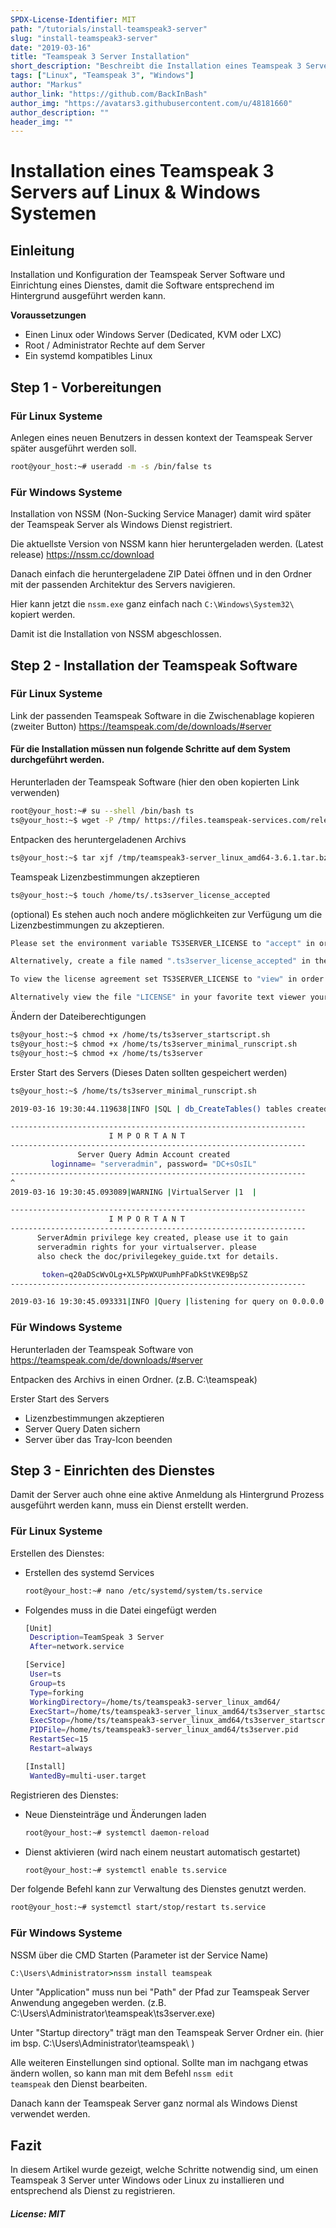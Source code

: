 ```yaml
---
SPDX-License-Identifier: MIT
path: "/tutorials/install-teamspeak3-server"
slug: "install-teamspeak3-server"
date: "2019-03-16"
title: "Teamspeak 3 Server Installation"
short_description: "Beschreibt die Installation eines Teamspeak 3 Servers auf Linux und Windows Systemen."
tags: ["Linux", "Teamspeak 3", "Windows"]
author: "Markus"
author_link: "https://github.com/BackInBash"
author_img: "https://avatars3.githubusercontent.com/u/48181660"
author_description: ""
header_img: ""
---
```


<!-- This where the actual tutorial begins, with the title: -->

# Installation eines Teamspeak 3 Servers auf Linux & Windows Systemen 

## Einleitung

Installation und Konfiguration der Teamspeak Server Software und Einrichtung eines Dienstes, damit die Software entsprechend im Hintergrund ausgeführt werden kann.

**Voraussetzungen**

+ Einen Linux oder Windows Server (Dedicated, KVM oder LXC)
+ Root / Administrator Rechte auf dem Server
+ Ein systemd kompatibles Linux

## Step 1 - Vorbereitungen

### Für Linux Systeme
Anlegen eines neuen Benutzers in dessen kontext der Teamspeak Server später ausgeführt werden soll.
```bash
root@your_host:~# useradd -m -s /bin/false ts
```

### Für Windows Systeme
Installation von NSSM (Non-Sucking Service Manager) damit wird später der Teamspeak Server als Windows Dienst registriert.

Die aktuellste Version von NSSM kann hier heruntergeladen werden. (Latest release)
https://nssm.cc/download

Danach einfach die heruntergeladene ZIP Datei öffnen und in den Ordner mit der passenden Architektur des Servers navigieren.

Hier kann jetzt die <code>nssm.exe</code> ganz einfach nach <code>C:\Windows\System32\ </code> kopiert werden.

Damit ist die Installation von NSSM abgeschlossen.

## Step 2 - Installation der Teamspeak Software
### Für Linux Systeme

Link der passenden Teamspeak Software in die Zwischenablage kopieren (zweiter Button)
https://teamspeak.com/de/downloads/#server

#### Für die Installation müssen nun folgende Schritte auf dem System durchgeführt werden.

Herunterladen der Teamspeak Software (hier den oben kopierten Link verwenden)
```bash
root@your_host:~# su --shell /bin/bash ts
ts@your_host:~$ wget -P /tmp/ https://files.teamspeak-services.com/releases/server/3.6.1/teamspeak3-server_linux_amd64-3.6.1.tar.bz2
```
Entpacken des heruntergeladenen Archivs
```bash
ts@your_host:~$ tar xjf /tmp/teamspeak3-server_linux_amd64-3.6.1.tar.bz2 -C /home/ts
```
Teamspeak Lizenzbestimmungen akzeptieren
```bash
ts@your_host:~$ touch /home/ts/.ts3server_license_accepted
```
(optional) Es stehen auch noch andere möglichkeiten zur Verfügung um die Lizenzbestimmungen zu akzeptieren.
```bash
Please set the environment variable TS3SERVER_LICENSE to "accept" in order to accept the license agreement.

Alternatively, create a file named ".ts3server_license_accepted" in the working directory or start the server with the command line parameter "license_accepted=1".

To view the license agreement set TS3SERVER_LICENSE to "view" in order to print the license to the console.

Alternatively view the file "LICENSE" in your favorite text viewer yourself.
```

Ändern der Dateiberechtigungen
```bash
ts@your_host:~$ chmod +x /home/ts/ts3server_startscript.sh
ts@your_host:~$ chmod +x /home/ts/ts3server_minimal_runscript.sh
ts@your_host:~$ chmod +x /home/ts/ts3server
``` 
Erster Start des Servers (Dieses Daten sollten gespeichert werden)
```bash
ts@your_host:~$ /home/ts/ts3server_minimal_runscript.sh

2019-03-16 19:30:44.119638|INFO |SQL | db_CreateTables() tables created

------------------------------------------------------------------
                      I M P O R T A N T                           
------------------------------------------------------------------
               Server Query Admin Account created                 
         loginname= "serveradmin", password= "DC+sOsIL"
------------------------------------------------------------------
^
2019-03-16 19:30:45.093089|WARNING |VirtualServer |1  |

------------------------------------------------------------------
                      I M P O R T A N T                           
------------------------------------------------------------------
      ServerAdmin privilege key created, please use it to gain 
      serveradmin rights for your virtualserver. please
      also check the doc/privilegekey_guide.txt for details.

       token=q20aDScWvOLg+XL5PpWXUPumhPFaDkStVKE9BpSZ
------------------------------------------------------------------

2019-03-16 19:30:45.093331|INFO |Query |listening for query on 0.0.0.0:10011, [::]:10011
```


### Für Windows Systeme

Herunterladen der Teamspeak Software von
https://teamspeak.com/de/downloads/#server

Entpacken des Archivs in einen Ordner. (z.B. C:\teamspeak)

Erster Start des Servers
+ Lizenzbestimmungen akzeptieren
+ Server Query Daten sichern
+ Server über das Tray-Icon beenden



## Step 3 - Einrichten des Dienstes
Damit der Server auch ohne eine aktive Anmeldung als Hintergrund Prozess ausgeführt werden kann, muss ein Dienst erstellt werden.

### Für Linux Systeme

Erstellen des Dienstes:
+ Erstellen des systemd Services
   ```bash
   root@your_host:~# nano /etc/systemd/system/ts.service
   ```
+ Folgendes muss in die Datei eingefügt werden
   ```bash
   [Unit]
    Description=TeamSpeak 3 Server
    After=network.service

   [Service]
    User=ts
    Group=ts
    Type=forking
    WorkingDirectory=/home/ts/teamspeak3-server_linux_amd64/
    ExecStart=/home/ts/teamspeak3-server_linux_amd64/ts3server_startscript.sh start
    ExecStop=/home/ts/teamspeak3-server_linux_amd64/ts3server_startscript.sh stop
    PIDFile=/home/ts/teamspeak3-server_linux_amd64/ts3server.pid
    RestartSec=15
    Restart=always

   [Install]
    WantedBy=multi-user.target
   ```
Registrieren des Dienstes:
+ Neue Diensteinträge und Änderungen laden
  ```bash
  root@your_host:~# systemctl daemon-reload
  ```
+ Dienst aktivieren (wird nach einem neustart automatisch gestartet)
  ```bash
  root@your_host:~# systemctl enable ts.service
  ```

Der folgende Befehl kann zur Verwaltung des Dienstes genutzt werden.
```bash
root@your_host:~# systemctl start/stop/restart ts.service
 ``` 

### Für Windows Systeme

NSSM über die CMD Starten (Parameter ist der Service Name)

```cmd
C:\Users\Administrator>nssm install teamspeak
```
 Unter "Application" muss nun bei "Path" der Pfad zur Teamspeak Server Anwendung angegeben werden. (z.B. C:\Users\Administrator\teamspeak\ts3server.exe)

Unter "Startup directory" trägt man den Teamspeak Server Ordner ein. (hier im bsp. C:\Users\Administrator\teamspeak\ )

Alle weiteren Einstellungen sind optional. Sollte man im nachgang etwas ändern wollen, so kann man mit dem Befehl <code>nssm edit teamspeak</code> den Dienst bearbeiten.

Danach kann der Teamspeak Server ganz normal als Windows Dienst verwendet werden.


## Fazit
In diesem Artikel wurde gezeigt, welche Schritte notwendig sind, um einen Teamspeak 3 Server unter Windows oder Linux zu installieren und entsprechend als Dienst zu registrieren.

##### License: MIT

<!---

Contributors's Certificate of Origin

By making a contribution to this project, I certify that:

(a) The contribution was created in whole or in part by me and I have
    the right to submit it under the license indicated in the file; or

(b) The contribution is based upon previous work that, to the best of my
    knowledge, is covered under an appropriate license and I have the
    right under that license to submit that work with modifications,
    whether created in whole or in part by me, under the same license
    (unless I am permitted to submit under a different license), as
    indicated in the file; or

(c) The contribution was provided directly to me by some other person
    who certified (a), (b) or (c) and I have not modified it.

(d) I understand and agree that this project and the contribution are
    public and that a record of the contribution (including all personal
    information I submit with it, including my sign-off) is maintained
    indefinitely and may be redistributed consistent with this project
    or the license(s) involved.

Signed-off-by: Markus, markus@omg-network.de

-->

